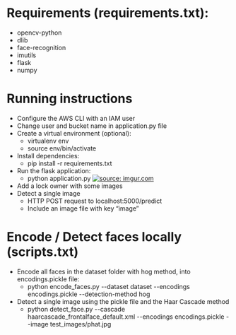 # Requirements (requirements.txt):
- opencv-python
- dlib
- face-recognition
- imutils
- flask
- numpy
# Running instructions
- Configure the AWS CLI with an IAM user 
- Change user and bucket name in application.py file
- Create a virtual environment (optional): 
  + virtualenv env 
  + source env/bin/activate
- Install dependencies: 
  + pip install -r requirements.txt
- Run the flask application:
  + python application.py
<a href="https://imgur.com/IO6VVR9"><img src="https://i.imgur.com/IO6VVR9.png?1" title="source: imgur.com" /></a>
- Add a lock owner with some images
- Detect a single image 
  + HTTP POST request to localhost:5000/predict
  + Include an image file with key “image”

# Encode / Detect faces locally (scripts.txt)
- Encode all faces in the dataset folder with hog method, into encodings.pickle file:
  + python encode_faces.py --dataset dataset --encodings encodings.pickle --detection-method hog
- Detect a single image using the pickle file and the Haar Cascade method
  + python detect_face.py --cascade haarcascade_frontalface_default.xml --encodings encodings.pickle --image test_images/phat.jpg
